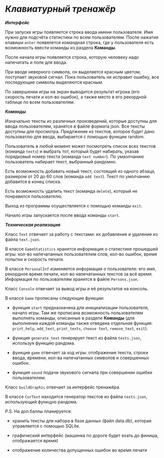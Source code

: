 # ***Клавиатурный тренажёр***


***Интерфейс***

При запуске игры появляется строка ввода имени пользователя. Имя нужно для подсчёта статистики по всем пользователям. После нажатия клавиши `enter` появялется командная строка, где у пользователя есть возможность ввести команды из раздела **Команды**.

После начала игры появляется строка, которую человеку надо напечатать и поле для ввода.

При вводе неверного символа, он выделяется красным цветом, поступает звуковой сигнал. Пока пользователь не исправит ошибку, все последующие символы выделяются красным.

По завершении игры на экран выводится результат игрока (его скорость печати и кол-во ошибок), а также место в его рекордной таблице по всем пользователям.

***Команды***

Изначально тексты из различных произведений, которые доступны для ввода пользователям, хранятся в файле формата json. Все тексты доступны для просмотра.
Предлжение из текстов, которое будет дано пользоватлю для ввода, выбирается с помощью функции random.

Пользователь в любой момент может посмотреть список всех текстов (команда `texts`) и выбрать тот, который будет набирать, указав порядковый номер текста (команда `text number`). По умаолчанию пользователь набирает текст, выбранный рандомно.

Есть возможность добавить новый текст, состоящий из одного абзаца, размером от 20 до 60 слов (команда `add text`). Текст по умолчанию добавится в конец списка.

Есть возможность удалить текст (команда `delete`), который не понравился пользователю.
 
Выход из программы осуществляется с помощью команды `exit`.

Начало игры запускается после ввода команды `start`.

***Техническая реализация***

Класс `Text` отвечает за работу с текстами: их добавление и удаление из файла `text.json`.

В классе `GameStatistics` хранится информация о статистике прошедшей игры: кол-во напечатанных пользователем слов, кол-во ошибок, время попытки и скорость печати.

В классе `PersonalInf` изменяется информация о пользователе: его имя, рекордное время печати, кол-во напечатанных текстов за всё время. Информация по пользователям хранится в файле `Persons.json`.

Класс `Console` отвечает за вывод игры и её результатов на консоль.

В классе `Game` прописаны следующие функции:

- функция `start` предназначена для инициализации пользователя, начало игры. Там же прописана возможность пользователям выполнять команды, описанные в разделе **Команды** (для выполнения каждой команды также отведена отдельная функция: `print_help`, `add_text`, `print_texts`, `choose text`, `remove_text`, `exit`).

- функция `generate_text` генерирует текст из файла `texts.json`, используя функцию рандома.

- функция `game` отвечает за ход игры: отображение текста, строки ввода, времени, кол-ва напечатанных символов и совершенных ошибок.

- функция `sound` подачи звукового сигнала при совершении ошибки пользователем.

Класс `buildGraphic` отвечает за интерфейс тренажёра.


В классе `CurText` находится генератор текстов из файла `texts.json`, использующий функцую рандома. 

P.S. На доп.баллы планируется:

- хранить тексты для набора в базе данных (файл data.db), которая управляется с помощью SQLite.

- графический интерфейс (машинка по дороге будет ехать до финиша, отображается время)

- отображение количества допущенных ошибок во время печати



